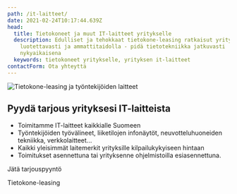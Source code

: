 ```yaml
---
path: /it-laitteet/
date: 2021-02-24T10:17:44.639Z
head:
  title: Tietokoneet ja muut IT-laitteet yritykselle
  description: Edulliset ja tehokkaat tietokone-leasing ratkaisut yrityksille
    luotettavasti ja ammattitaidolla - pidä tietotekniikka jatkuvasti
    nykyaikaisena
  keywords: tietokoneet yritykselle, yrityksen it-laitteet
contactForm: Ota yhteyttä
---
```


<HeroBlock bgColor="brand" imageAlign="right">

<div className="HeroBlockImage">

![Tietokone-leasing ja työntekijöiden laitteet](/assets/image00006-min.jpeg)

</div>

<div className="HeroBlockContent">

## Pyydä tarjous yrityksesi IT-laitteista

* Toimitamme IT-laitteet kaikkialle Suomeen
* Työntekijöiden työvälineet, liiketilojen infonäytöt, neuvotteluhuoneiden tekniikka, verkkolaitteet...
* Kaikki yleisimmät laitemerkit yrityksille kilpailukykyiseen hintaan
* Toimitukset asennettuna tai yrityksenne ohjelmistoilla esiasennettuna.

<CallToAction bgColor="dark" url="#contact-form" align="left">Jätä tarjouspyyntö</CallToAction>

<CallToAction bgColor="lightest" url="/tietokone-leasing" align="left">Tietokone-leasing</CallToAction>

</div>

</HeroBlock>


<Cards cardsPerRow="3" cards='[{"bgColor":"lightest","title":"Tietokone-leasing","linkBgColor":"lightest","content":"Yrityksen IT-laitteet kuukausihinnalla. Älä sido omaa pääomaa IT-laitteisiin, vaan hanki ne leasing-sopimuksella.\n\n","linkText":"Lue lisää tietokone-leasingista","link":"/tietokone-leasing"},{"bgColor":"lightest","title":"Työntekijöiden työvälineet","linkBgColor":"lightest","content":"Työntekijöille toimivat työkoneet ja puhelimet. Toimitamme tietokoneet ja puhelimet suoraan käyttöön.\n\n","linkText":"Tutustu tarkemmin","link":"/it-laitteet/tyontekijat"},{"bgColor":"lightest","title":"Yrityksen verkkoyhteydet","linkBgColor":"lightest","content":"Luotettavat yrityksen verkkoyhteydet toimistoon ja etätyöhön. Kauttamme myös verkkojen valvonta ja ylläpito.","linkText":"Lue lisää","link":"/it-laitteet/verkot"},{"bgColor":"lightest","title":"Toimiston IT-laitteet","linkBgColor":"lightest","content":"Toimiston monitoimilaitteet, neuvotteluhuoneiden etäpalaverilaitteet sekä info- ja mainosnäytöt liiketiloihin.\n\n","linkText":"Tutustu","link":"/it-laitteet/toimistot-ja-liiketilat"},{"bgColor":"lightest","title":"Ohjelmistot","linkBgColor":"lightest","content":"Ohjelmistot ja -lisenssit ja pilvipalvelut. Esiasennettuna ja osana yrityksen keskitettyä hallintaa.\n\n","linkText":"Lue lisää","link":"/it-laitteet/ohjelmistot"}]' />